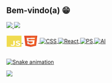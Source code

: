 ## Bem-vindo(a) 😁



 <div>
  <a href="https://github.com/DanniRoot/DanniRoot">
  <img height="180em" src="https://github-readme-stats.vercel.app/api?username=DanniRoot&show_icons=true&theme=synthwave&include_all_commits=true&count_private=true"/>
  <img height="180em" src="https://github-readme-stats.vercel.app/api/top-langs/?username=DanniRoot&layout=compact&langs_count=6&theme=synthwave"/>
</div>
<div style="display: inline_block"><br>
  <img align="center" alt="Js" height="30" width="40" src="https://raw.githubusercontent.com/devicons/devicon/master/icons/javascript/javascript-plain.svg">
  <img align="center" alt="HTML" height="30" width="40" src="https://raw.githubusercontent.com/devicons/devicon/master/icons/html5/html5-original.svg">
  <img align="center" alt="CSS" height="30" width="40" src="https://cdn.jsdelivr.net/gh/devicons/devicon/icons/css3/css3-original.svg" />
  <img align="center" alt="React" height="30" width="40" src="https://cdn.jsdelivr.net/gh/devicons/devicon/icons/react/react-original.svg" />
  <img align="center" alt="PS" height="30" width="40" src="https://cdn.jsdelivr.net/gh/devicons/devicon/icons/photoshop/photoshop-line.svg" />
  <img align="center" alt="AI" height="30" width="40" src="https://cdn.jsdelivr.net/gh/devicons/devicon/icons/illustrator/illustrator-line.svg" />
 
          
</div>
 
 <br>
 
 
 
  ![Snake animation](https://github.com/devemdobro/devemdobro/blob/output/github-contribution-grid-snake.svg)

  
  
</div>
  <div>
  <a href="https://www.linkedin.com/in/daniele-pelichek-882761238" target="_blank"><img src="https://img.icons8.com/doodle/48/000000/linkedin--v2.png"/></a> 
 

  </div>
  
 
          
      
          
          
